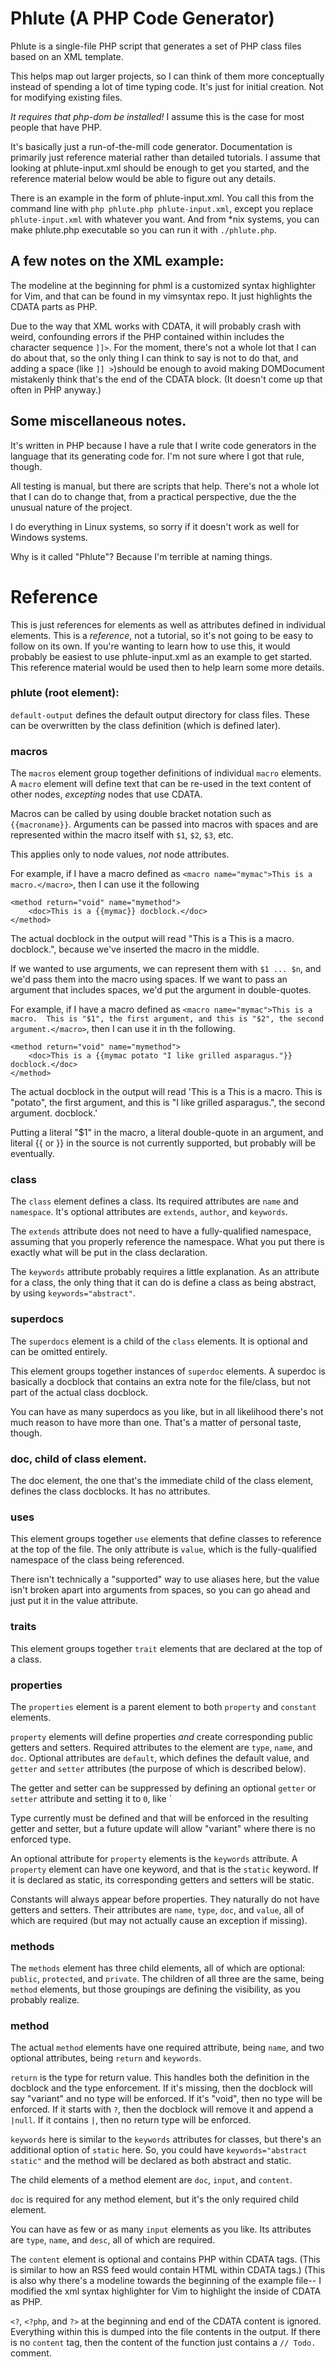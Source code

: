 # Phlute (A PHP Code Generator)

Phlute is a single-file PHP script that generates a set of PHP class files based on an XML template.

This helps map out larger projects, so I can think of them more conceptually instead of spending a lot of time typing code.  It's just for initial creation.  Not for modifying existing files.

*It requires that php-dom be installed!*  I assume this is the case for most people that have PHP.

It's basically just a run-of-the-mill code generator.  Documentation is primarily just reference material rather than detailed tutorials.  I assume that looking at phlute-input.xml should be enough to get you started, and the reference material below would be able to figure out any details.

There is an example in the form of phlute-input.xml.  You call this from the command line with `php phlute.php phlute-input.xml`, except you replace `phlute-input.xml` with whatever you want.  And from \*nix systems, you can make phlute.php executable so you can run it with `./phlute.php`.


## A few notes on the XML example:

The modeline at the beginning for phml is a customized syntax highlighter for Vim, and that can be found in my vimsyntax repo.  It just highlights the CDATA parts as PHP.

Due to the way that XML works with CDATA, it will probably crash with weird, confounding errors if the PHP contained within includes the character sequence `]]>`.  For the moment, there's not a whole lot that I can do about that, so the only thing I can think to say is not to do that, and adding a space (like `]] >`)should be enough to avoid making DOMDocument mistakenly think that's the end of the CDATA block.  (It doesn't come up that often in PHP anyway.)


## Some miscellaneous notes.

It's written in PHP because I have a rule that I write code generators in the language that its generating code for.  I'm not sure where I got that rule, though.

All testing is manual, but there are scripts that help.  There's not a whole lot that I can do to change that, from a practical perspective, due the the unusual nature of the project.

I do everything in Linux systems, so sorry if it doesn't work as well for Windows systems.

Why is it called "Phlute"?  Because I'm terrible at naming things.


# Reference

This is just references for elements as well as attributes defined in individual elements.  This is a *reference*, not a tutorial, so it's not going to be easy to follow on its own.  If you're wanting to learn how to use this, it would probably be easiest to use phlute-input.xml as an example to get started.  This reference material would be used then to help learn some more details.

### phlute (root element):

`default-output` defines the default output directory for class files.  These can be overwritten by the class definition (which is defined later).

### macros

The `macros` element group together definitions of individual `macro` elements.  A `macro` element will define text that can be re-used in the text content of other nodes, *excepting* nodes that use CDATA.

Macros can be called by using double bracket notation such as `{{macroname}}`.  Arguments can be passed into macros with spaces and are represented within the macro itself with `$1`, `$2`, `$3`, etc.

This applies only to node values, *not* node attributes.

For example, if I have a macro defined as `<macro name="mymac">This is a macro.</macro>`, then I can use it the following 
    
    <method return="void" name="mymethod">
        <doc>This is a {{mymac}} docblock.</doc>
    </method>

The actual docblock in the output will read "This is a This is a macro. docblock.", because we've inserted the macro in the middle.

If we wanted to use arguments, we can represent them with `$1 ... $n`, and we'd pass them into the macro using spaces.  If we want to pass an argument that includes spaces, we'd put the argument in double-quotes.

For example, if I have a macro defined as `<macro name="mymac">This is a macro.  This is "$1", the first argument, and this is "$2", the second argument.</macro>`, then I can use it in th the following.

    <method return="void" name="mymethod">
        <doc>This is a {{mymac potato "I like grilled asparagus."}} docblock.</doc>
    </method>

The actual docblock in the output will read 'This is a This is a macro.  This is "potato", the first argument, and this is "I like grilled asparagus.", the second argument. docblock.'

Putting a literal "$1" in the macro, a literal double-quote in an argument, and literal {{ or }} in the source is not currently supported, but probably will be eventually.

### class

The `class` element defines a class.  Its required attributes are `name` and `namespace`.  It's optional attributes are `extends`, `author`, and `keywords`.

The `extends` attribute does not need to have a fully-qualified namespace, assuming that you properly reference the namespace.  What you put there is exactly what will be put in the class declaration.

The `keywords` attribute probably requires a little explanation.  As an attribute for a class, the only thing that it can do is define a class as being abstract, by using `keywords="abstract"`.

### superdocs

The `superdocs` element is a child of the `class` elements.  It is optional and can be omitted entirely.

This element groups together instances of `superdoc` elements.  A superdoc is basically a docblock that contains an extra note for the file/class, but not part of the actual class docblock.

You can have as many superdocs as you like, but in all likelihood there's not much reason to have more than one.  That's a matter of personal taste, though.

### doc, child of class element.

The doc element, the one that's the immediate child of the class element, defines the class docblocks.  It has no attributes.

### uses

This element groups together `use` elements that define classes to reference at the top of the file.  The only attribute is `value`, which is the fully-qualified namespace of the class being referenced.

There isn't technically a "supported" way to use aliases here, but the value isn't broken apart into arguments from spaces, so you can go ahead and just put it in the value attribute.

### traits

This element groups together `trait` elements that are declared at the top of a class.

### properties

The `properties` element is a parent element to both `property` and `constant` elements.

`property` elements will define properties *and* create corresponding public getters and setters.  Required attributes to the element are `type`, `name`, and `doc`.  Optional attributes are `default`, which defines the default value, and `getter` and `setter` attributes (the purpose of which is described below).

The getter and setter can be suppressed by defining an optional `getter` or `setter` attribute and setting it to `0`, like `<property type="int" setter="0" name="nosetter" doc="This property has no setter function."/>

Type currently must be defined and that will be enforced in the resulting getter and setter, but a future update will allow "variant" where there is no enforced type.

An optional attribute for `property` elements is the `keywords` attribute.  A `property` element can have one keyword, and that is the `static` keyword.  If it is declared as static, its corresponding getters and setters will be static.

Constants will always appear before properties.  They naturally do not have getters and setters.  Their attributes are `name`, `type`, `doc`, and `value`, all of which are required (but may not actually cause an exception if missing).

### methods

The `methods` element has three child elements, all of which are optional: `public`, `protected`, and `private`.  The children of all three are the same, being `method` elements, but those groupings are defining the visibility, as you probably realize.

### method

The actual `method` elements have one required attribute, being `name`, and two optional attributes, being `return` and `keywords`.

`return` is the type for return value.  This handles both the definition in the docblock and the type enforcement.  If it's missing, then the docblock will say "variant" and no type will be enforced.  If it's "void", then no type will be enforced.  If it starts with `?`, then the docblock will remove it and append a `|null`.  If it contains `|`, then no return type will be enforced.

`keywords` here is similar to the `keywords` attributes for classes, but there's an additional option of `static` here.  So, you could have `keywords="abstract static"` and the method will be declared as both abstract and static.

The child elements of a method element are `doc`, `input`, and `content`.

`doc` is required for any method element, but it's the only required child element.

You can have as few or as many `input` elements as you like.  Its attributes are `type`, `name`, and `desc`, all of which are required.

The `content` element is optional and contains PHP within CDATA tags.  (This is similar to how an RSS feed would contain HTML within CDATA tags.)  (This is also why there's a modeline towards the beginning of the example file-- I modified the xml syntax highlighter for Vim to highlight the inside of CDATA as PHP.

`<?`, `<?php`, and `?>` at the beginning and end of the CDATA content is ignored.  Everything within this is dumped into the file contents in the output.  If there is no `content` tag, then the content of the function just contains a `// Todo.` comment.
